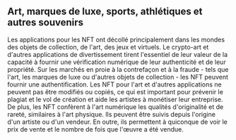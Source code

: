 ## Art, marques de luxe, sports, athlétiques et autres souvenirs
Les applications pour les NFT ont décollé principalement dans les mondes des objets de collection, de l'art, des jeux et virtuels.
Le crypto-art et d'autres applications de divertissement tirent l'essentiel de leur valeur de la capacité à fournir une vérification numérique de leur authenticité et de leur propriété. 
Sur les marchés en proie à la contrefaçon et à la fraude - tels que l'art, les marques de luxe ou d'autres objets de collection - les NFT peuvent fournir une authentification. 
Les NFT pour l'art et d'autres applications ne peuvent pas être modifiés ou copiés, ce qui est important pour prévenir le plagiat et le vol de création et aide les artistes à monétiser leur entreprise. De plus, les NFT confèrent à l'art numérique les qualités d'originalité et de rareté, similaires à l'art physique. Ils peuvent être suivis depuis l'origine d'un artiste ou d'un vendeur. En outre, ils permettent à quiconque de voir le prix de vente et le nombre de fois que l'œuvre a été vendue.
